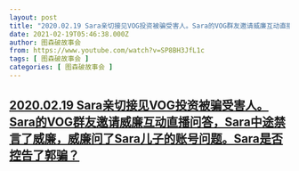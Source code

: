 ```yaml
---
layout: post
title: "2020.02.19 Sara亲切接见VOG投资被骗受害人。Sara的VOG群友邀请威廉互动直播问答，Sara中途禁言了威廉，威廉问了Sara儿子的账号问题。Sara是否控告了郭骗？"
date: 2021-02-19T05:46:38.000Z
author: 图森破故事会
from: https://www.youtube.com/watch?v=SP8BH3JfL1c
tags: [ 图森破故事会 ]
categories: [ 图森破故事会 ]
---
```

<!--1613713598000-->
[2020.02.19 Sara亲切接见VOG投资被骗受害人。Sara的VOG群友邀请威廉互动直播问答，Sara中途禁言了威廉，威廉问了Sara儿子的账号问题。Sara是否控告了郭骗？](https://www.youtube.com/watch?v=SP8BH3JfL1c)
------

<div>

</div>
